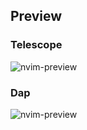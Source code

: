 ## Preview
### Telescope
![nvim-preview](https://cdn.jsdelivr.net/gh/aphasia51/images@main/blog/imagesneovim_preview.png)
### Dap
![nvim-preview](https://cdn.jsdelivr.net/gh/aphasia51/images@main/blog/nvim_preview1.png)
